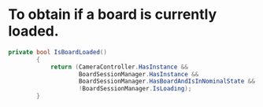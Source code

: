 # To obtain if a board is currently loaded.

```C#
private bool IsBoardLoaded()
        {
            return (CameraController.HasInstance &&
                    BoardSessionManager.HasInstance &&
                    BoardSessionManager.HasBoardAndIsInNominalState &&
                    !BoardSessionManager.IsLoading);
        }
```
